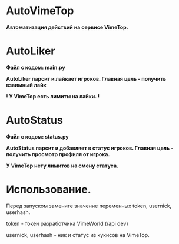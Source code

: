 # AutoVimeTop
**Автоматизация действий на сервисе VimeTop.**

# AutoLiker

**Файл с кодом: main.py**

**AutoLiker парсит и лайкает игроков. Главная цель - получить взаимный лайк**

**! У VimeTop есть лимиты на лайки.  !**

# AutoStatus

**Файл с кодом: status.py**

**AutoStatus парсит и добавляет в статус игроков. Главная цель - получить просмотр профиля от игрока.**

**У VimeTop нету лимитов на смену статуса.**

# Использование. 

Перед запуском замените значение переменных token, usernick, userhash.

token - токен разработчика VimeWorld (/api dev)

usernick, userhash - ник и статус из кукисов на VimeTop.
